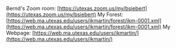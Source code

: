 Bernd's Zoom room: [https://utexas.zoom.us/my/bsiebert](https://utexas.zoom.us/my/bsiebert)
My Forest: [https://web.ma.utexas.edu/users/ikmartin/forest/ikm-0001.xml](https://web.ma.utexas.edu/users/ikmartin/forest/ikm-0001.xml)
My Webpage: [https://web.ma.utexas.edu/users/ikmartin/](https://web.ma.utexas.edu/users/ikmartin/)
